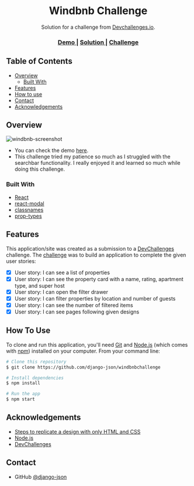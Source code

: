 <!-- Please update value in the {}  -->

<h1 align="center">Windbnb Challenge</h1>

<div align="center">
   Solution for a challenge from  <a href="http://devchallenges.io" target="_blank">Devchallenges.io</a>.
</div>

<div align="center">
  <h3>
    <a href="https://windbnbchallenge.netlify.app">
      Demo
    </a>
    <span> | </span>
    <a href="https://github.com/django-json/windbnbchallenge">
      Solution
    </a>
    <span> | </span>
    <a href="https://devchallenges.io/challenges/3JFYedSOZqAxYuOCNmYD">
      Challenge
    </a>
  </h3>
</div>

<!-- TABLE OF CONTENTS -->

## Table of Contents

- [Overview](#overview)
  - [Built With](#built-with)
- [Features](#features)
- [How to use](#how-to-use)
- [Contact](#contact)
- [Acknowledgements](#acknowledgements)

<!-- OVERVIEW -->

## Overview

![windbnb-screenshot](https://user-images.githubusercontent.com/44185999/110642659-2d787280-81ee-11eb-91b5-0a87d49b8e6e.png)

- You can check the demo [here](https://windbnbchallenge.netlify.app).
- This challenge tried my patience so much as I struggled with the searchbar functionality. I really enjoyed it and learned so much while doing this challenge.

### Built With

<!-- This section should list any major frameworks that you built your project using. Here are a few examples.-->

- [React](https://reactjs.org/)
- [react-modal](https://www.npmjs.com/package/react-modal)
- [classnames](https://www.npmjs.com/package/classnames)
- [prop-types](https://www.npmjs.com/package/prop-types)

## Features

<!-- List the features of your application or follow the template. Don't share the figma file here :) -->

This application/site was created as a submission to a [DevChallenges](https://devchallenges.io/challenges) challenge. The [challenge](https://devchallenges.io/challenges/3JFYedSOZqAxYuOCNmYD) was to build an application to complete the given user stories:

- [x] User story: I can see a list of properties
- [x] User story: I can see the property card with a name, rating, apartment type, and super host
- [x] User story: I can open the filter drawer
- [x] User story: I can filter properties by location and number of guests
- [x] User story: I can see the number of filtered items
- [x] User story: I can see pages following given designs

## How To Use

<!-- Example: -->

To clone and run this application, you'll need [Git](https://git-scm.com) and [Node.js](https://nodejs.org/en/download/) (which comes with [npm](http://npmjs.com)) installed on your computer. From your command line:

```bash
# Clone this repository
$ git clone https://github.com/django-json/windbnbchallenge

# Install dependencies
$ npm install

# Run the app
$ npm start
```

## Acknowledgements

<!-- This section should list any articles or add-ons/plugins that helps you to complete the project. This is optional but it will help you in the future. For example: -->

- [Steps to replicate a design with only HTML and CSS](https://devchallenges-blogs.web.app/how-to-replicate-design/)
- [Node.js](https://nodejs.org/)
- [DevChallenges](https://devchallenges.io)

## Contact

- GitHub [@django-json](https://github.com/django-json)
